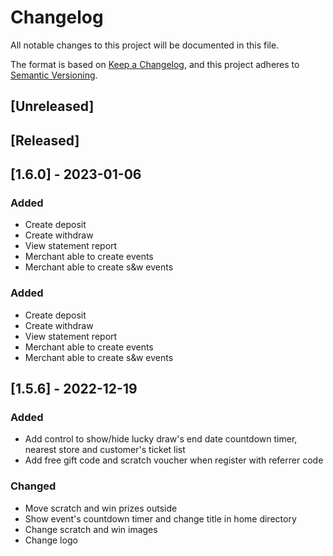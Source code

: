 # Changelog

All notable changes to this project will be documented in this file.

The format is based on [Keep a Changelog](https://keepachangelog.com/en/1.0.0/),
and this project adheres to [Semantic Versioning](https://semver.org/spec/v2.0.0.html).

## [Unreleased]

## [Released]

## [1.6.0] - 2023-01-06

### Added

- Create deposit
- Create withdraw
- View statement report
- Merchant able to create events
- Merchant able to create s&w events

### Added

- Create deposit
- Create withdraw
- View statement report
- Merchant able to create events
- Merchant able to create s&w events

## [1.5.6] - 2022-12-19

### Added

- Add control to show/hide lucky draw's end date countdown timer, nearest store and customer's ticket list
- Add free gift code and scratch voucher when register with referrer code

### Changed

- Move scratch and win prizes outside
- Show event's countdown timer and change title in home directory
- Change scratch and win images
- Change logo
